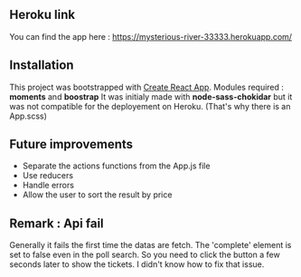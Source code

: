 ## Heroku link

You can find the app here : https://mysterious-river-33333.herokuapp.com/

## Installation

This project was bootstrapped with [Create React App](https://github.com/facebookincubator/create-react-app).
Modules required : **moments** and **boostrap**
It was initialy made with **node-sass-chokidar** but it was not compatible for the deployement on Heroku. (That's why there is an App.scss)

## Future improvements

- Separate the actions functions from the App.js file
- Use reducers
- Handle errors
- Allow the user to sort the result by price

## Remark : Api fail

Generally it fails the first time the datas are fetch. The 'complete' element is set to false even in the poll search. So you need to click the button a few seconds later to show the tickets. I didn't know how to fix that issue.
